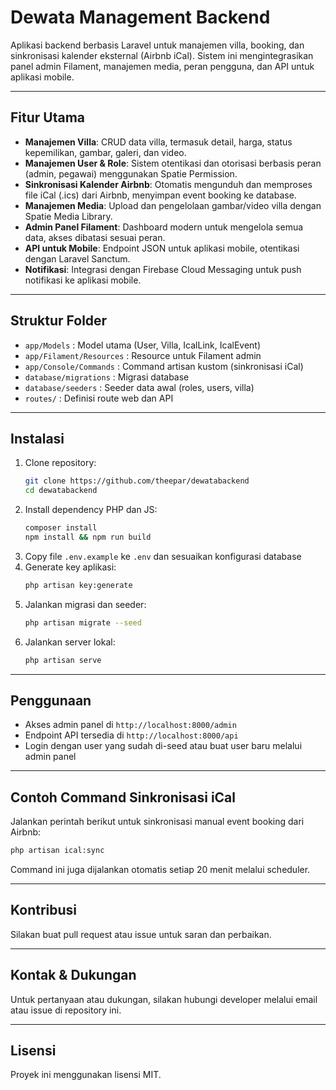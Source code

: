 # Dewata Management Backend

Aplikasi backend berbasis Laravel untuk manajemen villa, booking, dan sinkronisasi kalender eksternal (Airbnb iCal). Sistem ini mengintegrasikan panel admin Filament, manajemen media, peran pengguna, dan API untuk aplikasi mobile.

---

## Fitur Utama

- **Manajemen Villa**: CRUD data villa, termasuk detail, harga, status kepemilikan, gambar, galeri, dan video.
- **Manajemen User & Role**: Sistem otentikasi dan otorisasi berbasis peran (admin, pegawai) menggunakan Spatie Permission.
- **Sinkronisasi Kalender Airbnb**: Otomatis mengunduh dan memproses file iCal (.ics) dari Airbnb, menyimpan event booking ke database.
- **Manajemen Media**: Upload dan pengelolaan gambar/video villa dengan Spatie Media Library.
- **Admin Panel Filament**: Dashboard modern untuk mengelola semua data, akses dibatasi sesuai peran.
- **API untuk Mobile**: Endpoint JSON untuk aplikasi mobile, otentikasi dengan Laravel Sanctum.
- **Notifikasi**: Integrasi dengan Firebase Cloud Messaging untuk push notifikasi ke aplikasi mobile.

---

## Struktur Folder

- `app/Models` : Model utama (User, Villa, IcalLink, IcalEvent)
- `app/Filament/Resources` : Resource untuk Filament admin
- `app/Console/Commands` : Command artisan kustom (sinkronisasi iCal)
- `database/migrations` : Migrasi database
- `database/seeders` : Seeder data awal (roles, users, villa)
- `routes/` : Definisi route web dan API

---

## Instalasi

1. Clone repository:
   ```bash
   git clone https://github.com/theepar/dewatabackend
   cd dewatabackend
   ```
2. Install dependency PHP dan JS:
   ```bash
   composer install
   npm install && npm run build
   ```
3. Copy file `.env.example` ke `.env` dan sesuaikan konfigurasi database
4. Generate key aplikasi:
   ```bash
   php artisan key:generate
   ```
5. Jalankan migrasi dan seeder:
   ```bash
   php artisan migrate --seed
   ```
6. Jalankan server lokal:
   ```bash
   php artisan serve
   ```

---

## Penggunaan

- Akses admin panel di `http://localhost:8000/admin`
- Endpoint API tersedia di `http://localhost:8000/api`
- Login dengan user yang sudah di-seed atau buat user baru melalui admin panel

---

## Contoh Command Sinkronisasi iCal

Jalankan perintah berikut untuk sinkronisasi manual event booking dari Airbnb:
```bash
php artisan ical:sync
```
Command ini juga dijalankan otomatis setiap 20 menit melalui scheduler.

---

## Kontribusi

Silakan buat pull request atau issue untuk saran dan perbaikan.

---

## Kontak & Dukungan

Untuk pertanyaan atau dukungan, silakan hubungi developer melalui email atau issue di repository ini.

---

## Lisensi

Proyek ini menggunakan lisensi MIT.
